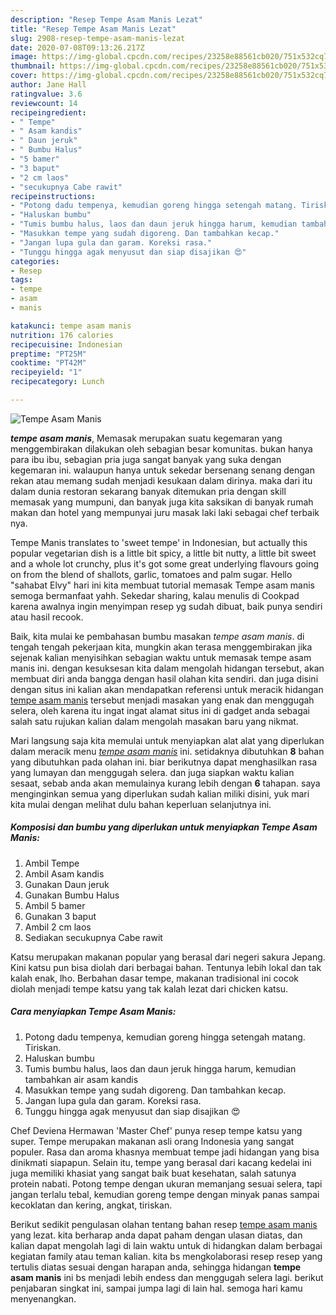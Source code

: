 ```yaml
---
description: "Resep Tempe Asam Manis Lezat"
title: "Resep Tempe Asam Manis Lezat"
slug: 2908-resep-tempe-asam-manis-lezat
date: 2020-07-08T09:13:26.217Z
image: https://img-global.cpcdn.com/recipes/23258e88561cb020/751x532cq70/tempe-asam-manis-foto-resep-utama.jpg
thumbnail: https://img-global.cpcdn.com/recipes/23258e88561cb020/751x532cq70/tempe-asam-manis-foto-resep-utama.jpg
cover: https://img-global.cpcdn.com/recipes/23258e88561cb020/751x532cq70/tempe-asam-manis-foto-resep-utama.jpg
author: Jane Hall
ratingvalue: 3.6
reviewcount: 14
recipeingredient:
- " Tempe"
- " Asam kandis"
- " Daun jeruk"
- " Bumbu Halus"
- "5 bamer"
- "3 baput"
- "2 cm laos"
- "secukupnya Cabe rawit"
recipeinstructions:
- "Potong dadu tempenya, kemudian goreng hingga setengah matang. Tiriskan."
- "Haluskan bumbu"
- "Tumis bumbu halus, laos dan daun jeruk hingga harum, kemudian tambahkan air asam kandis"
- "Masukkan tempe yang sudah digoreng. Dan tambahkan kecap."
- "Jangan lupa gula dan garam. Koreksi rasa."
- "Tunggu hingga agak menyusut dan siap disajikan 😍"
categories:
- Resep
tags:
- tempe
- asam
- manis

katakunci: tempe asam manis 
nutrition: 176 calories
recipecuisine: Indonesian
preptime: "PT25M"
cooktime: "PT42M"
recipeyield: "1"
recipecategory: Lunch

---
```



![Tempe Asam Manis](https://img-global.cpcdn.com/recipes/23258e88561cb020/751x532cq70/tempe-asam-manis-foto-resep-utama.jpg)

<b><i>tempe asam manis</i></b>, Memasak merupakan suatu kegemaran yang menggembirakan dilakukan oleh sebagian besar komunitas. bukan hanya para ibu ibu, sebagian pria juga sangat banyak yang suka dengan kegemaran ini. walaupun hanya untuk sekedar bersenang senang dengan rekan atau memang sudah menjadi kesukaan dalam dirinya. maka dari itu dalam dunia restoran sekarang banyak ditemukan pria dengan skill memasak yang mumpuni, dan banyak juga kita saksikan di banyak rumah makan dan hotel yang mempunyai juru masak laki laki sebagai chef terbaik nya.

Tempe Manis translates to &#39;sweet tempe&#39; in Indonesian, but actually this popular vegetarian dish is a little bit spicy, a little bit nutty, a little bit sweet and a whole lot crunchy, plus it&#39;s got some great underlying flavours going on from the blend of shallots, garlic, tomatoes and palm sugar. Hello &#34;sahabat Elvy&#34; hari ini kita membuat tutorial memasak Tempe asam manis semoga bermanfaat yahh. Sekedar sharing, kalau menulis di Cookpad karena awalnya ingin menyimpan resep yg sudah dibuat, baik punya sendiri atau hasil recook.

Baik, kita mulai ke pembahasan bumbu masakan <i>tempe asam manis</i>. di tengah tengah pekerjaan kita, mungkin akan terasa menggembirakan jika sejenak kalian menyisihkan sebagian waktu untuk memasak tempe asam manis ini. dengan kesuksesan kita dalam mengolah hidangan tersebut, akan membuat diri anda bangga dengan hasil olahan kita sendiri. dan juga disini dengan situs ini kalian akan mendapatkan referensi untuk meracik hidangan <u>tempe asam manis</u> tersebut menjadi masakan yang enak dan menggugah selera, oleh karena itu ingat ingat alamat situs ini di gadget anda sebagai salah satu rujukan kalian dalam mengolah masakan baru yang nikmat.


Mari langsung saja kita memulai untuk menyiapkan alat alat yang diperlukan dalam meracik menu <u><i>tempe asam manis</i></u> ini. setidaknya dibutuhkan <b>8</b> bahan yang dibutuhkan pada olahan ini. biar berikutnya dapat menghasilkan rasa yang lumayan dan menggugah selera. dan juga siapkan waktu kalian sesaat, sebab anda akan memulainya kurang lebih dengan <b>6</b> tahapan. saya menginginkan semua yang diperlukan sudah kalian miliki disini, yuk mari kita mulai dengan melihat dulu bahan keperluan selanjutnya ini.

<!--inarticleads1-->

##### Komposisi dan bumbu yang diperlukan untuk menyiapkan Tempe Asam Manis:

1. Ambil  Tempe
1. Ambil  Asam kandis
1. Gunakan  Daun jeruk
1. Gunakan  Bumbu Halus
1. Ambil 5 bamer
1. Gunakan 3 baput
1. Ambil 2 cm laos
1. Sediakan secukupnya Cabe rawit


Katsu merupakan makanan popular yang berasal dari negeri sakura Jepang. Kini katsu pun bisa diolah dari berbagai bahan. Tentunya lebih lokal dan tak kalah enak, lho. Berbahan dasar tempe, makanan tradisional ini cocok diolah menjadi tempe katsu yang tak kalah lezat dari chicken katsu. 

<!--inarticleads2-->

##### Cara menyiapkan Tempe Asam Manis:

1. Potong dadu tempenya, kemudian goreng hingga setengah matang. Tiriskan.
1. Haluskan bumbu
1. Tumis bumbu halus, laos dan daun jeruk hingga harum, kemudian tambahkan air asam kandis
1. Masukkan tempe yang sudah digoreng. Dan tambahkan kecap.
1. Jangan lupa gula dan garam. Koreksi rasa.
1. Tunggu hingga agak menyusut dan siap disajikan 😍


Chef Deviena Hermawan &#39;Master Chef&#39; punya resep tempe katsu yang super. Tempe merupakan makanan asli orang Indonesia yang sangat populer. Rasa dan aroma khasnya membuat tempe jadi hidangan yang bisa dinikmati siapapun. Selain itu, tempe yang berasal dari kacang kedelai ini juga memiliki khasiat yang sangat baik buat kesehatan, salah satunya protein nabati. Potong tempe dengan ukuran memanjang sesuai selera, tapi jangan terlalu tebal, kemudian goreng tempe dengan minyak panas sampai kecoklatan dan kering, angkat, tiriskan. 

Berikut sedikit pengulasan olahan tentang bahan resep <u>tempe asam manis</u> yang lezat. kita berharap anda dapat paham dengan ulasan diatas, dan kalian dapat mengolah lagi di lain waktu untuk di hidangkan dalam berbagai kegiatan family atau teman kalian. kita bs mengkolaborasi resep resep yang tertulis diatas sesuai dengan harapan anda, sehingga hidangan <b>tempe asam manis</b> ini bs menjadi lebih endess dan menggugah selera lagi. berikut penjabaran singkat ini, sampai jumpa lagi di lain hal. semoga hari kamu menyenangkan.
